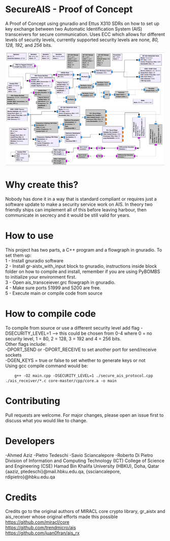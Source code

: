 # SecureAIS - Proof of Concept
A Proof of Concept using gnuradio and Ettus X310 SDRs on how to set up key exchange between two Automatic Identification System (AIS) transceivers for secure communication. Uses ECC which allows for different levels of security levels, currently supported security levels are none, <i>80, 128, 192,</i> and <i>256</i> bits.

<p align="center">
     <img alt="ais_tranceiver_flowgraph" src="./images/ais_tranceiver_flowgraph.png" width="500">
</p>

# Why create this?
Nobody has done it in a way that is standard compliant or requires just a software update to make a security service work on AIS. In theory two friendly ships can implement all of this before leaving harbour, then communicate in secrecy and it would be still valid for years.

# How to use
This project has two parts, a C++ program and a flowgraph in gnuradio. To set them up: </br>
1 - Install gnuradio software <br />
2 - Install gr-aistx_with_input block to gnuradio, instructions inside block folder on how to compile and install, remember if you are using PyBOMBS to initialize your environment first. <br />
3 - Open ais_transceiever.grc flowgraph in gnuradio.  <br />
4 - Make sure ports 51999 and 5200 are free. <br />
5 - Execute main or compile code from source     <br />

# How to compile code
To compile from source or use a different security level
add flag -DSECURITY_LEVEL=1 --> this could be chosen from 0-4 where 0 = no security level, 1 = 80, 2 = 128, 3 = 192 and 4 = 256 bits. <br />
Other flags include: <br />
    -DPORT_SEND or -DPORT_RECEIVE to set another port for send/receive sockets <br />
    -DGEN_KEYS = true or false to set whether to generate keys or not <br />
Using gcc compile command would be: <br />
```
    g++ -O2 main.cpp -DSECURITY_LEVEL=1 ./secure_ais_protocol.cpp ./ais_receiver/*.c core-master/cpp/core.a -o main
```

# Contributing
Pull requests are welcome. For major changes, please open an issue first to discuss what you would like to change.

# Developers
-Ahmed Aziz
-Pietro Tedeschi
-Savio Sciancalepore
-Roberto Di Pietro
Division of Information and Computing Technology (ICT)
College of Science and Engineering (CSE)
Hamad Bin Khalifa University (HBKU), Doha, Qatar
{aaziz, ptedeschi}@mail.hbku.edu.qa, {ssciancalepore, rdipietro}@hbku.edu.qa

# Credits
Credits go to the original authors of MIRACL core crypto library, gr_aistx and ais_receiver whose original efforts made this possible
<br />
https://github.com/miracl/core  <br />
https://github.com/trendmicro/ais   <br />
https://github.com/juan0fran/ais_rx <br />

